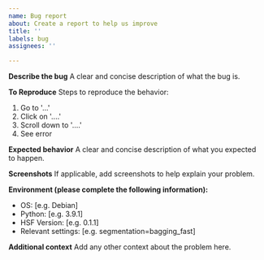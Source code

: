 ```yaml
---
name: Bug report
about: Create a report to help us improve
title: ''
labels: bug
assignees: ''

---
```


**Describe the bug**
A clear and concise description of what the bug is.

**To Reproduce**
Steps to reproduce the behavior:
1. Go to '...'
2. Click on '....'
3. Scroll down to '....'
4. See error

**Expected behavior**
A clear and concise description of what you expected to happen.

**Screenshots**
If applicable, add screenshots to help explain your problem.

**Environment (please complete the following information):**
 - OS: [e.g. Debian]
 - Python: [e.g. 3.9.1]
 - HSF Version: [e.g. 0.1.1]
 - Relevant settings: [e.g. segmentation=bagging_fast]

**Additional context**
Add any other context about the problem here.
